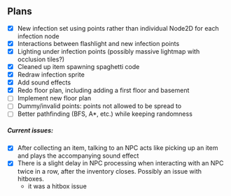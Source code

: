 ## Plans
- [x] New infection set using points rather than individual Node2D for each infection node
- [x] Interactions between flashlight and new infection points
- [x] Lighting under infection points (possibly massive lightmap with occlusion tiles?)
- [x] Cleaned up item spawning spaghetti code
- [x] Redraw infection sprite
- [x] Add sound effects
- [x] Redo floor plan, including adding a first floor and basement
- [ ] Implement new floor plan
- [ ] Dummy/invalid points: points not allowed to be spread to
- [ ] Better pathfinding (BFS, A*, etc.) while keeping randomness

##### Current issues:
- [x] After collecting an item, talking to an NPC acts like picking up an item and plays the accompanying sound effect
- [x] There is a slight delay in NPC processing when interacting with an NPC twice in a row, after the inventory closes. Possibly an issue with hitboxes.
    - it was a hitbox issue 



